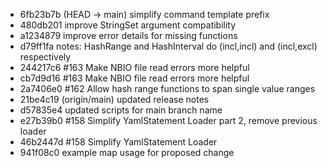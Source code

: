 - 6fb23b7b (HEAD -> main) simplify command template prefix
- 480db201 improve StringSet argument compatibility
- a1234879 improve error details for missing functions
- d79ff1fa notes: HashRange and HashInterval do (incl,incl) and (incl,excl) respectively
- 244217c6 #163 Make NBIO file read errors more helpful
- cb7d9d16 #163 Make NBIO file read errors more helpful
- 2a7406e0 #162 Allow hash range functions to span single value ranges
- 21be4c19 (origin/main) updated release notes
- d57835e4 updated scripts for main branch name
- e27b39b0 #158 Simplify YamlStatement Loader part 2, remove previous loader
- 46b2447d #158 Simplify YamlStatement Loader
- 941f08c0 example map usage for proposed change
